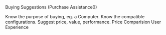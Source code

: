 Buying Suggestions (Purchase Assistance0)

Know the purpose of buying, eg. a Computer.
Know the compatible configurations.
Suggest price, value, performance.
Price Comparision
User Experience
